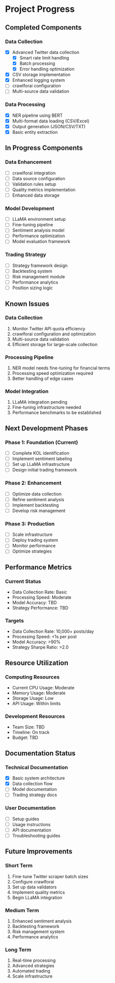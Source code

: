 # Project Progress

## Completed Components

### Data Collection
- [x] Advanced Twitter data collection
  - [x] Smart rate limit handling
  - [x] Batch processing
  - [x] Error handling optimization
- [x] CSV storage implementation
- [x] Enhanced logging system
- [ ] crawlforai configuration
- [ ] Multi-source data validation

### Data Processing
- [x] NER pipeline using BERT
- [x] Multi-format data loading (CSV/Excel)
- [x] Output generation (JSON/CSV/TXT)
- [x] Basic entity extraction

## In Progress Components

### Data Enhancement
- [ ] crawlforai integration
- [ ] Data source configuration
- [ ] Validation rules setup
- [ ] Quality metrics implementation
- [ ] Enhanced data storage

### Model Development
- [ ] LLaMA environment setup
- [ ] Fine-tuning pipeline
- [ ] Sentiment analysis model
- [ ] Performance optimization
- [ ] Model evaluation framework

### Trading Strategy
- [ ] Strategy framework design
- [ ] Backtesting system
- [ ] Risk management module
- [ ] Performance analytics
- [ ] Position sizing logic

## Known Issues

### Data Collection
1. Monitor Twitter API quota efficiency
2. crawlforai configuration and optimization
3. Multi-source data validation
4. Efficient storage for large-scale collection

### Processing Pipeline
1. NER model needs fine-tuning for financial terms
2. Processing speed optimization required
3. Better handling of edge cases

### Model Integration
1. LLaMA integration pending
2. Fine-tuning infrastructure needed
3. Performance benchmarks to be established

## Next Development Phases

### Phase 1: Foundation (Current)
- [ ] Complete KOL identification
- [ ] Implement sentiment labeling
- [ ] Set up LLaMA infrastructure
- [ ] Design initial trading framework

### Phase 2: Enhancement
- [ ] Optimize data collection
- [ ] Refine sentiment analysis
- [ ] Implement backtesting
- [ ] Develop risk management

### Phase 3: Production
- [ ] Scale infrastructure
- [ ] Deploy trading system
- [ ] Monitor performance
- [ ] Optimize strategies

## Performance Metrics

### Current Status
- Data Collection Rate: Basic
- Processing Speed: Moderate
- Model Accuracy: TBD
- Strategy Performance: TBD

### Targets
- Data Collection Rate: 10,000+ posts/day
- Processing Speed: <1s per post
- Model Accuracy: >90%
- Strategy Sharpe Ratio: >2.0

## Resource Utilization

### Computing Resources
- Current CPU Usage: Moderate
- Memory Usage: Moderate
- Storage Usage: Low
- API Usage: Within limits

### Development Resources
- Team Size: TBD
- Timeline: On track
- Budget: TBD

## Documentation Status

### Technical Documentation
- [x] Basic system architecture
- [x] Data collection flow
- [ ] Model documentation
- [ ] Trading strategy docs

### User Documentation
- [ ] Setup guides
- [ ] Usage instructions
- [ ] API documentation
- [ ] Troubleshooting guides

## Future Improvements

### Short Term
1. Fine-tune Twitter scraper batch sizes
2. Configure crawlforai
3. Set up data validators
4. Implement quality metrics
5. Begin LLaMA integration

### Medium Term
1. Enhanced sentiment analysis
2. Backtesting framework
3. Risk management system
4. Performance analytics

### Long Term
1. Real-time processing
2. Advanced strategies
3. Automated trading
4. Scale infrastructure
